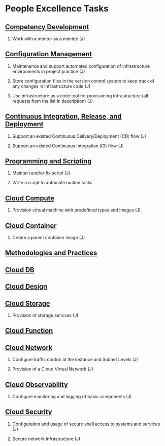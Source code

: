 # People Excellence Tasks

## [Competency Development](https://github.com/davidtsolov/PeEx/tree/main/CompetencyDevelopment)
1. Work with a mentor as a mentee (J)

## [Configuration Management](https://github.com/davidtsolov/PeEx/tree/main/ConfigurationManagement)

1. Maintenance and support automated configuration of infrastructure environments in project practice (J)

2. Store configuration files in the version control system to keep track of any changes in infrastructure code (J)

3. Use infrastructure as a code tool for provisioning infrastructure (all requests from the list in description) (J)

## [Continuous Integration, Release, and Deployment](https://github.com/davidtsolov/PeEx/tree/main/CICD)

1. Support an existed Continuous Delivery/Deployment (CD) flow (J)

2. Support an existed Continuous Integration (CI) flow (J)

## [Programming and Scripting](https://github.com/davidtsolov/PeEx/tree/main/ProgrammingScripting)

1. Maintain and/or fix script (J)

2. Write a script to automate routine tasks

## [Cloud Compute](https://github.com/davidtsolov/PeEx/tree/main/CloudCompute)

1. Provision virtual machine with predefined types and images (J)

## [Cloud Container](https://github.com/davidtsolov/PeEx/tree/main/CloudContainer)

1. Create a parent container image (J)

## [Methodologies and Practices](https://github.com/davidtsolov/PeEx/tree/main/MethodologiesPractices)

## [Cloud DB](https://github.com/davidtsolov/PeEx/tree/main/CloudDB)

## [Cloud Design](https://github.com/davidtsolov/PeEx/tree/main/CloudDesign)

## [Cloud Storage](https://github.com/davidtsolov/PeEx/tree/main/CloudStorage)

1. Provision of storage services (J)

## [Cloud Function](https://github.com/davidtsolov/PeEx/tree/main/CloudFunction)

## [Cloud Network](https://github.com/davidtsolov/PeEx/tree/main/CloudNetwork)

1. Configure traffic control at the Instance and Subnet Levels (J)

2. Provision of a Cloud Virtual Network (J)

## [Cloud Observability](https://github.com/davidtsolov/PeEx/tree/main/CloudObservability)

1. Configure monitoring and logging of basic components (J)

## [Cloud Security](https://github.com/davidtsolov/PeEx/tree/main/CloudSecurity)

1. Configuration and usage of secure shell access to systems and services (J)

2. Secure network infrastructure (J)
